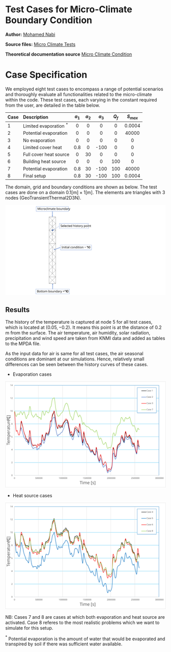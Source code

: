 # Test Cases for Micro-Climate Boundary Condition

**Author:** [Mohamed Nabi](https://github.com/mnabideltares)

**Source files:** [Micro Climate Tests](https://github.com/KratosMultiphysics/Kratos/tree/master/applications/GeoMechanicsApplication/tests/test_thermal_element/test_micro_climate)

**Theoretical documentation source** [Micro Climate Condition](https://github.com/KratosMultiphysics/Kratos/tree/master/applications/GeoMechanicsApplication/custom_conditions/README.md)
#
# Case Specification
We employed eight test cases to encompass a range of potential scenarios and thoroughly evaluate all functionalities related to the micro-climate within the code. These test cases, each varying in the constant required from the user, are detailed in the table below.

| Case | Description              | $a_1$  | $a_2$  | $a_3$ | $Q_f$ | $S_{max}$ |
|------|:-------------------------|:------:|:------:|:-----:|:-----:|:---------:|
| 1    | Limited evaporation $^*$ | 0      | 0      | 0     | 0     | 0.0004    |
| 2    | Potential evaporation    | 0      | 0      | 0     | 0     | 40000     |
| 3    | No evaporation           | 0      | 0      | 0     | 0     | 0         |
| 4    | Limited cover heat       | 0.8    | 0      | -100  | 0     | 0         |
| 5    | Full cover heat source   | 0      | 30     | 0     | 0     | 0         |
| 6    | Building heat source     | 0      | 0      | 0     | 100   | 0         |
| 7    | Potential evaporation    | 0.8    | 30     | -100  | 100   | 40000     |
| 8    | Final setup              | 0.8    | 30     | -100  | 100   | 0.0004    |

The domain, grid and boundary conditions are shown as below. The test cases are done on a domain $0.1 \mathrm{[m]} \times 1 \mathrm{[m]}$. The elements are triangles with 3 nodes (GeoTransientThermal2D3N).

<img src="../documentation_data/test_micro_climate_boundary_condition.svg" alt="Visualization of the domain, grid and the boundary conditions" title="Visualization of the boundary conditions" width="900">

## Results
The history of the temperature is captured at node 5 for all test cases, which is located at $\left(0.05, -0.2 \right)$. It means this point is at the distance of 0.2 m from the surface. The air temperature, air humidity, solar radiation, precipitation and wind speed are taken from KNMI data and added as tables to the MPDA file.

As the input data for air is same for all test cases, the air seasonal conditions are dominant at our simulations. Hence, relatively small differences can be seen between the history curves of these cases.


* Evaporation cases 
<img src="../documentation_data/test_micro_climate_evaporation_history.svg" alt="Visualization of the history of temperature at the distance of 0.2 $\mathrm{[m]}$ below the surface" title="Visualization of the history" width="900">

* Heat source cases
<img src="../documentation_data/test_micro_climate_heatsource_history.svg" alt="Visualization of the history of temperature at the distance of 0.2 $\mathrm{[m]}$ below the surface" title="Visualization of the history" width="900">

NB: Cases 7 and 8 are cases at which both evaporation and heat source are activated. Case 8 referes to the most realistic problems which we want to simulate for this setup.

$^*$ Potential evaporation is the amount of water that would be evaporated and transpired by soil if there was sufficient water available.

